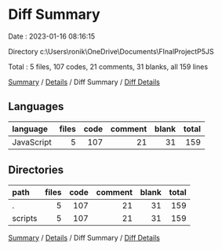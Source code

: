 # Diff Summary

Date : 2023-01-16 08:16:15

Directory c:\\Users\\ronik\\OneDrive\\Documents\\FInalProjectP5JS

Total : 5 files,  107 codes, 21 comments, 31 blanks, all 159 lines

[Summary](results.md) / [Details](details.md) / Diff Summary / [Diff Details](diff-details.md)

## Languages
| language | files | code | comment | blank | total |
| :--- | ---: | ---: | ---: | ---: | ---: |
| JavaScript | 5 | 107 | 21 | 31 | 159 |

## Directories
| path | files | code | comment | blank | total |
| :--- | ---: | ---: | ---: | ---: | ---: |
| . | 5 | 107 | 21 | 31 | 159 |
| scripts | 5 | 107 | 21 | 31 | 159 |

[Summary](results.md) / [Details](details.md) / Diff Summary / [Diff Details](diff-details.md)